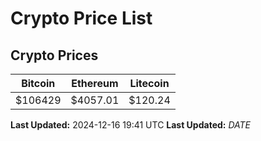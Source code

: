 # Crypto Price List

## Crypto Prices
| Bitcoin | Ethereum | Litecoin |
| ------- | -------- | -------- |
| $106429 | $4057.01 | $120.24 |
**Last Updated:** 2024-12-16 19:41 UTC
**Last Updated:** $DATE$
